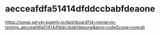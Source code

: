 # aecceafdfa51414dfddccbabfdeaone
https://sonar.server.examly.io/dashboard?id=neojarvis-testing_aecceafdfa51414dfddccbabfdeaone&amp;codeScope=overall
